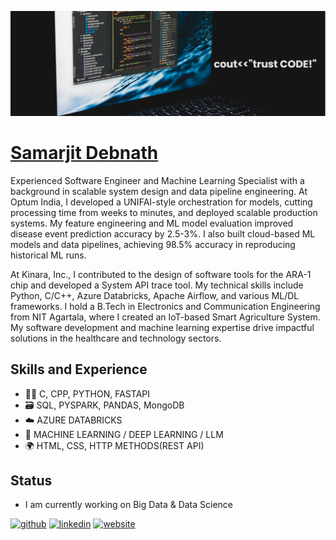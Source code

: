 ![Software Development](https://github.com/SamarjitDebnath/SamarjitDebnath/blob/main/banner.png)

# [Samarjit Debnath](https://samarjitdebnath.github.io/)

Experienced Software Engineer and Machine Learning Specialist with a background in scalable system design and data pipeline engineering. At Optum India, I developed a UNIFAI-style orchestration for models, cutting processing time from weeks to minutes, and deployed scalable production systems. My feature engineering and ML model evaluation improved disease event prediction accuracy by 2.5-3%. I also built cloud-based ML models and data pipelines, achieving 98.5% accuracy in reproducing historical ML runs.

At Kinara, Inc., I contributed to the design of software tools for the ARA-1 chip and developed a System API trace tool. My technical skills include Python, C/C++, Azure Databricks, Apache Airflow, and various ML/DL frameworks. I hold a B.Tech in Electronics and Communication Engineering from NIT Agartala, where I created an IoT-based Smart Agriculture System. My software development and machine learning expertise drive impactful solutions in the healthcare and technology sectors.

## Skills and Experience  
* 🧑‍💻 C, CPP, PYTHON, FASTAPI
* 🗃️ SQL, PYSPARK, PANDAS, MongoDB
* ☁️ AZURE DATABRICKS
* 🤖 MACHINE LEARNING / DEEP LEARNING / LLM
* 🌍 HTML, CSS, HTTP METHODS(REST API)

## Status
- I am currently working on Big Data & Data Science

[<img src='https://cdn.jsdelivr.net/npm/simple-icons@3.0.1/icons/github.svg' alt='github' height='30'>](https://github.com/SamarjitDebnath)  [<img src='https://cdn.jsdelivr.net/npm/simple-icons@3.0.1/icons/linkedin.svg' alt='linkedin' height='30'>](https://www.linkedin.com/in/samarjit-debnath/)  [<img src='https://cdn.jsdelivr.net/npm/simple-icons@3.0.1/icons/icloud.svg' alt='website' height='30'>](https://samarjitdebnath.github.io/Digital_Portfolio/)
